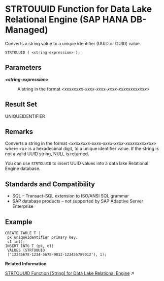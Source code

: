 <!-- loio5572345aa04d4c2fbd9b9589ed18e296 -->

# STRTOUUID Function for Data Lake Relational Engine \(SAP HANA DB-Managed\)

Converts a string value to a unique identifier \(UUID or GUID\) value.



```
STRTOUUID ( <string-expression> ); 
```



<a name="loio5572345aa04d4c2fbd9b9589ed18e296__section_tdp_3s5_vrb"/>

## Parameters


<dl>
<dt><b>

*<string-expression\>* 

</b></dt>
<dd>

A string in the format *<xxxxxxxx-xxxx-xxxx-xxxx-xxxxxxxxxxxx\>*



</dd>
</dl>



<a name="loio5572345aa04d4c2fbd9b9589ed18e296__section_oc2_js5_vrb"/>

## Result Set

UNIQUEIDENTIFIER



<a name="loio5572345aa04d4c2fbd9b9589ed18e296__section_pcn_js5_vrb"/>

## Remarks

Converts a string in the format *<xxxxxxxx-xxxx-xxxx-xxxx-xxxxxxxxxxxx\>* where *<x\>* is a hexadecimal digit, to a unique identifier value. If the string is not a valid UUID string, NULL is returned.

You can use `STRTOUUID` to insert UUID values into a data lake Relational Engine database.



<a name="loio5572345aa04d4c2fbd9b9589ed18e296__section_qs1_ks5_vrb"/>

## Standards and Compatibility

-   SQL – Transact-SQL extension to ISO/ANSI SQL grammar
-   SAP database products – not supported by SAP Adaptive Server Enterprise



<a name="loio5572345aa04d4c2fbd9b9589ed18e296__section_hdk_ks5_vrb"/>

## Example

```
CREATE TABLE T (
 pk uniqueidentifier primary key,
 c1 int); 
INSERT INTO T (pk, c1)
 VALUES (STRTOUUID
 ('12345678-1234-5678-9012-123456789012'), 1);
```

**Related Information**  


[STRTOUUID Function \[String\] for Data Lake Relational Engine](https://help.sap.com/viewer/19b3964099384f178ad08f2d348232a9/2024_1_QRC/en-US/a58683c184f21015bb5cb68f114bbcb9.html "Converts a string value to a unique identifier (UUID or GUID) value.") :arrow_upper_right:

